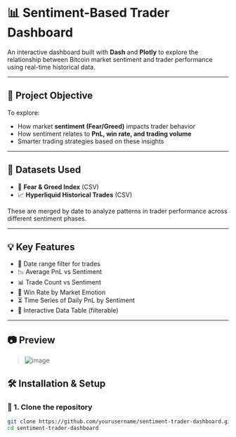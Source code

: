 # 📊 Sentiment-Based Trader Dashboard

An interactive dashboard built with **Dash** and **Plotly** to explore the relationship between Bitcoin market sentiment and trader performance using real-time historical data.

---

## 🚀 Project Objective

To explore:
- How market **sentiment (Fear/Greed)** impacts trader behavior
- How sentiment relates to **PnL, win rate, and trading volume**
- Smarter trading strategies based on these insights

---

## 📁 Datasets Used

- 📅 **Fear & Greed Index** (CSV)
- 📈 **Hyperliquid Historical Trades** (CSV)

These are merged by date to analyze patterns in trader performance across different sentiment phases.

---

## 💡 Key Features

- 📅 Date range filter for trades
- 📉 Average PnL vs Sentiment
- 📊 Trade Count vs Sentiment
- 🧠 Win Rate by Market Emotion
- ⏳ Time Series of Daily PnL by Sentiment
- 🔎 Interactive Data Table (filterable)

---

## 📷 Preview

>![image](https://github.com/user-attachments/assets/978eb1b3-7089-423e-a456-f3e94854f118)
>


## 🛠️ Installation & Setup

### 🔧 1. Clone the repository
```bash
git clone https://github.com/yourusername/sentiment-trader-dashboard.git
cd sentiment-trader-dashboard
